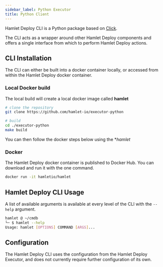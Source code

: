 ```yaml
---
sidebar_label: Python Executor
title: Python Client
---
```


Hamlet Deploy CLI is a Python package based on [Click](ttps://click.palletsprojects.com).

The CLI acts as a wrapper around other Hamlet Deploy components and offers a single interface from which to perform Hamlet Deploy actions.

## CLI Installation

The CLI can either be built into a docker container locally, or accessed from within the Hamlet Deploy docker container.

### Local Docker build

The local build will create a local docker image called **hamlet**

```bash
# clone the repository
git clone https://github.com/hamlet-io/executor-python

# build
cd ./executor-python
make build
```

You can then follow the docker steps below using the **hamlet*

### Docker

The Hamlet Deploy docker container is published to Docker Hub. You can download and run it with the one command.

```bash
docker run -it hamletio/hamlet
```

## Hamlet Deploy CLI Usage

A list of available arguments is available at every level of the CLI with the `--help` argument.

```bash
hamlet @ ~/cmdb
└─ $ hamlet --help
Usage: hamlet [OPTIONS] COMMAND [ARGS]...
```

## Configuration

The Hamlet Deploy CLI uses the configuration from the Hamlet Deploy Executor, and does not currently require further configuration of its own.
